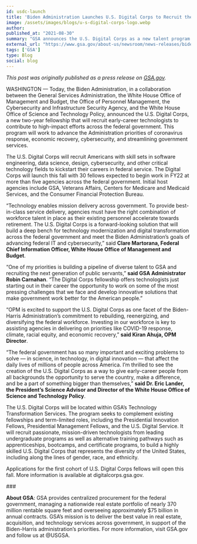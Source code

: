 ```yaml
---
id: usdc-launch
title: 'Biden Administration Launches U.S. Digital Corps to Recruit the Next Generation of Technology Talent to Federal Service'
image: /assets/images/blogs/u-s-digital-corps-logo.webp
author: 
published_at: "2021-08-30"
summary: "GSA announces the U.S. Digital Corps as a new talent program that will recruit software engineers, data scientists, and other technologists to improve citizen-facing services in partnership with OPM and the White House."
external_url: "https://www.gsa.gov/about-us/newsroom/news-releases/biden-administration-launches-us-digital-corps-to-recruit-the-next-generation-of-technology-talent-to-federal-service-08302021"
tags: ['GSA']
type: Blog
social: blog
---
```


*This post was originally published as a press release on [GSA.gov](https://www.gsa.gov/about-us/newsroom/news-releases/biden-administration-launches-us-digital-corps-to-recruit-the-next-generation-of-technology-talent-to-federal-service-08302021).*

WASHINGTON — Today, the Biden Administration, in a collaboration between the General Services Administration, the White House Office of Management and Budget, the Office of Personnel Management, the Cybersecurity and Infrastructure Security Agency, and the White House Office of Science and Technology Policy, announced the U.S. Digital Corps, a new two-year fellowship that will recruit early-career technologists to contribute to high-impact efforts across the federal government. This program will work to advance the Administration priorities of coronavirus response, economic recovery, cybersecurity, and streamlining government services.

The U.S. Digital Corps will recruit Americans with skill sets in software engineering, data science, design, cybersecurity, and other critical technology fields to kickstart their careers in federal service. The Digital Corps will launch this fall with 30 fellows expected to begin work in FY22 at more than five agencies across the federal government. Initial host agencies include GSA, Veterans Affairs, Centers for Medicare and Medicaid Services, and the Consumer Financial Protection Bureau.

“Technology enables mission delivery across government. To provide best-in-class service delivery, agencies must have the right combination of workforce talent in place as their existing personnel accelerate towards retirement. The U.S. Digital Corps is a forward-looking solution that will build a deep bench for technology modernization and digital transformation across the federal government and meet the Biden Administration’s goals of advancing federal IT and cybersecurity,” said **Clare Martorana, Federal Chief Information Officer, White House Office of Management and Budget**.

“One of my priorities is building a pipeline of diverse talent to GSA and recruiting the next generation of public servants,” **said GSA Administrator Robin Carnahan**. “The Digital Corps fellowship offers technologists just starting out in their career the opportunity to work on some of the most pressing challenges that we face and develop innovative solutions that make government work better for the American people.”

“OPM is excited to support the U.S. Digital Corps as one facet of the Biden-Harris Administration’s commitment to rebuilding, reenergizing, and diversifying the federal workforce. Investing in our workforce is key to assisting agencies in delivering on priorities like COVID-19 response, climate, racial equity, and economic recovery,” **said Kiran Ahuja, OPM Director**.

“The federal government has so many important and exciting problems to solve — in science, in technology, in digital innovation — that affect the daily lives of millions of people across America. I’m thrilled to see the creation of the U.S. Digital Corps as a way to give early-career people from all backgrounds the opportunity to serve the country, make a difference, and be a part of something bigger than themselves,” **said Dr. Eric Lander, the President’s Science Advisor and Director of the White House Office of Science and Technology Policy**.

The U.S. Digital Corps will be located within GSA’s Technology Transformation Services. The program seeks to complement existing fellowships and term-limited roles, including the Presidential Innovation Fellows, Presidential Management Fellows, and the U.S. Digital Service. It will recruit passionate, mission-driven technologists from leading undergraduate programs as well as alternative training pathways such as apprenticeships, bootcamps, and certificate programs, to build a highly skilled U.S. Digital Corps that represents the diversity of the United States, including along the lines of gender, race, and ethnicity.

Applications for the first cohort of U.S. Digital Corps fellows will open this fall. More information is available at digitalcorps.gsa.gov.

\###

**About GSA**: GSA provides centralized procurement for the federal government, managing a nationwide real estate portfolio of nearly 370 million rentable square feet and overseeing approximately $75 billion in annual contracts. GSA’s mission is to deliver the best value in real estate, acquisition, and technology services across government, in support of the Biden-Harris administration’s priorities. For more information, visit GSA.gov and follow us at @USGSA.

 
